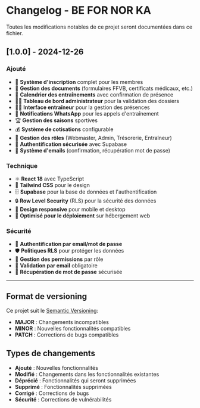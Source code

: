# Changelog - BE FOR NOR KA

Toutes les modifications notables de ce projet seront documentées dans ce fichier.

## [1.0.0] - 2024-12-26

### Ajouté
- 🏐 **Système d'inscription** complet pour les membres
- 📄 **Gestion des documents** (formulaires FFVB, certificats médicaux, etc.)
- 📅 **Calendrier des entraînements** avec confirmation de présence
- 👨‍💼 **Tableau de bord administrateur** pour la validation des dossiers
- 👨‍🏫 **Interface entraîneur** pour la gestion des présences
- 📱 **Notifications WhatsApp** pour les appels d'entraînement
- 🏆 **Gestion des saisons** sportives
- 💰 **Système de cotisations** configurable
- 👥 **Gestion des rôles** (Webmaster, Admin, Trésorerie, Entraîneur)
- 🔐 **Authentification sécurisée** avec Supabase
- 📧 **Système d'emails** (confirmation, récupération mot de passe)

### Technique
- ⚛️ **React 18** avec TypeScript
- 🎨 **Tailwind CSS** pour le design
- 🗄️ **Supabase** pour la base de données et l'authentification
- 🔒 **Row Level Security** (RLS) pour la sécurité des données
- 📱 **Design responsive** pour mobile et desktop
- 🚀 **Optimisé pour le déploiement** sur hébergement web

### Sécurité
- 🔐 **Authentification par email/mot de passe**
- 🛡️ **Politiques RLS** pour protéger les données
- 🔑 **Gestion des permissions** par rôle
- 📧 **Validation par email** obligatoire
- 🔄 **Récupération de mot de passe** sécurisée

---

## Format de versioning

Ce projet suit le [Semantic Versioning](https://semver.org/):
- **MAJOR** : Changements incompatibles
- **MINOR** : Nouvelles fonctionnalités compatibles
- **PATCH** : Corrections de bugs compatibles

## Types de changements

- **Ajouté** : Nouvelles fonctionnalités
- **Modifié** : Changements dans les fonctionnalités existantes
- **Déprécié** : Fonctionnalités qui seront supprimées
- **Supprimé** : Fonctionnalités supprimées
- **Corrigé** : Corrections de bugs
- **Sécurité** : Corrections de vulnérabilités